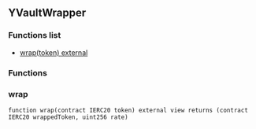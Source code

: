 
## YVaultWrapper

### Functions list
- [wrap(token) external](#wrap)

### Functions
### wrap

```solidity
function wrap(contract IERC20 token) external view returns (contract IERC20 wrappedToken, uint256 rate)
```

